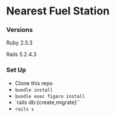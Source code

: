 # Nearest Fuel Station

### Versions

Ruby 2.5.3

Rails 5.2.4.3

### Set Up

- Clone this repo
- `bundle install`
- `bundle exec figaro install`
- `rails db:{create,migrate}``
- `rails s` 
